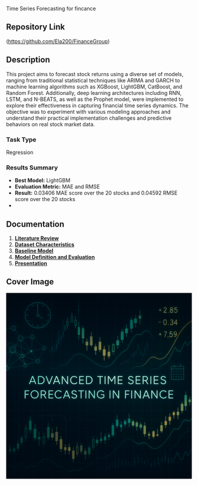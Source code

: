 Time Series Forecasting for fincance
## Repository Link

(https://github.com/Ela200/FinanceGroup)

## Description

This project aims to forecast stock returns using a diverse set of models, ranging from traditional statistical techniques like ARIMA and GARCH to machine learning algorithms such as XGBoost, LightGBM, CatBoost, and Random Forest. Additionally, deep learning architectures including RNN, LSTM, and N-BEATS, as well as the Prophet model, were implemented to explore their effectiveness in capturing financial time series dynamics. The objective was to experiment with various modeling approaches and understand their practical implementation challenges and predictive behaviors on real stock market data.

### Task Type

Regression

### Results Summary

- **Best Model:** LightGBM
- **Evaluation Metric:** MAE and RMSE
- **Result:** 0.03406 MAE score over the 20 stocks and 0.04592 RMSE score over the 20 stocks 
- 

## Documentation

1. **[Literature Review](0_LiteratureReview/README.md)**
2. **[Dataset Characteristics](1_DatasetCharacteristics/exploratory_data_analysis.ipynb)**
3. **[Baseline Model](2_BaselineModel/baseline_model.ipynb)**
4. **[Model Definition and Evaluation](3_Model/model_definition_evaluation)**
5. **[Presentation](4_Presentation/README.md)**

## Cover Image

![Project Cover Image](CoverImage/cover_image.png)
